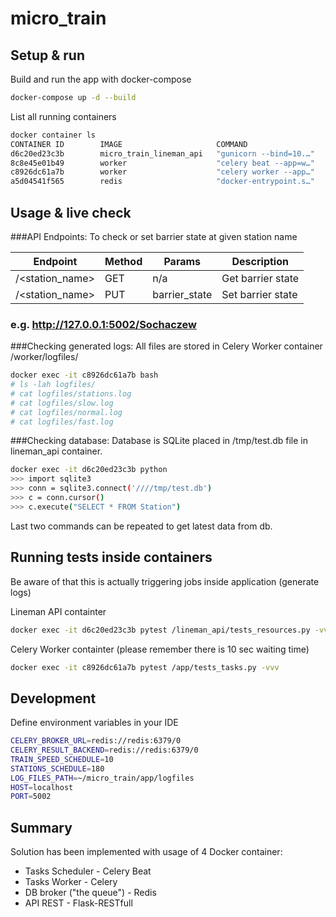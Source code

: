 # micro_train

## Setup & run

Build and run the app with docker-compose
```bash
docker-compose up -d --build
```

List all running containers
```bash
docker container ls
CONTAINER ID        IMAGE                     COMMAND                  CREATED             STATUS              PORTS                      NAMES
d6c20ed23c3b        micro_train_lineman_api   "gunicorn --bind=10.…"   6 minutes ago       Up 6 minutes        127.0.0.1:5002->5002/tcp   micro_train_lineman_api_1
8c8e45e01b49        worker                    "celery beat --app=w…"   36 minutes ago      Up 36 minutes                                  micro_train_beat_1
c8926dc61a7b        worker                    "celery worker --app…"   36 minutes ago      Up 36 minutes                                  micro_train_worker_1
a5d04541f565        redis                     "docker-entrypoint.s…"   13 hours ago        Up About an hour    127.0.0.1:6379->6379/tcp   micro_train_redis_1
```
## Usage & live check

###API Endpoints:
To check or set barrier state at given station name

| Endpoint | Method | Params | Description |
| -------- | ------ | ------ | ----------- |
| /<station_name> | GET | n/a | Get barrier state |
| /<station_name> | PUT | barrier_state | Set barrier state |

### e.g. http://127.0.0.1:5002/Sochaczew

###Checking generated logs:
All files are stored in Celery Worker container /worker/logfiles/
```bash
docker exec -it c8926dc61a7b bash
# ls -lah logfiles/
# cat logfiles/stations.log
# cat logfiles/slow.log
# cat logfiles/normal.log
# cat logfiles/fast.log
```

###Checking database:
Database is SQLite placed in /tmp/test.db file in lineman_api container.
```bash
docker exec -it d6c20ed23c3b python
>>> import sqlite3
>>> conn = sqlite3.connect('////tmp/test.db')
>>> c = conn.cursor()
>>> c.execute("SELECT * FROM Station")
```
Last two commands can be repeated to get latest data from db.

## Running tests inside containers
Be aware of that this is actually triggering jobs inside application (generate logs)

Lineman API containter
```bash
docker exec -it d6c20ed23c3b pytest /lineman_api/tests_resources.py -vvv
```

Celery Worker containter (please remember there is 10 sec waiting time)
```bash
docker exec -it c8926dc61a7b pytest /app/tests_tasks.py -vvv
```

## Development
Define environment variables in your IDE
```bash
CELERY_BROKER_URL=redis://redis:6379/0
CELERY_RESULT_BACKEND=redis://redis:6379/0
TRAIN_SPEED_SCHEDULE=10
STATIONS_SCHEDULE=180
LOG_FILES_PATH=~/micro_train/app/logfiles
HOST=localhost
PORT=5002
```

## Summary
Solution has been implemented with usage of 4 Docker container:
 * Tasks Scheduler - Celery Beat
 * Tasks Worker - Celery
 * DB broker ("the queue") - Redis
 * API REST - Flask-RESTfull
